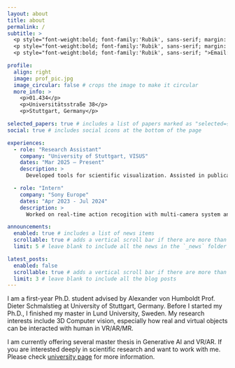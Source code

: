 ```yaml
---
layout: about
title: about
permalink: /
subtitle: >
  <p style="font-weight:bold; font-family:'Rubik', sans-serif; margin: 0.2em 0;">Ph.D. student</p>
  <p style="font-weight:bold; font-family:'Rubik', sans-serif; margin: 0.2em 0;">University of Stuttgart, Germany</p>
  <p style="font-weight:bold; font-family:'Rubik', sans-serif; ">Email: Xuening.Tian@visus.uni-stuttgart.de</p>

profile:
  align: right
  image: prof_pic.jpg
  image_circular: false # crops the image to make it circular
  more_info: >
    <p>01.434</p>
    <p>Universitätsstraße 38</p>
    <p>Stuttgart, Germany</p>

selected_papers: true # includes a list of papers marked as "selected={true}"
social: true # includes social icons at the bottom of the page

experiences:
  - role: "Research Assistant"
    company: "University of Stuttgart, VISUS"
    dates: "Mar 2025 – Present"
    description: >
      Developed tools for scientific visualization. Assisted in publications and academic projects.

  - role: "Intern"
    company: "Sony Europe"
    dates: "Apr 2023 - Jul 2024"
    description: >
      Worked on real-time action recogition with multi-camera system and 3D reconstruction.

announcements:
  enabled: true # includes a list of news items
  scrollable: true # adds a vertical scroll bar if there are more than 3 news items
  limit: 5 # leave blank to include all the news in the `_news` folder

latest_posts:
  enabled: false
  scrollable: true # adds a vertical scroll bar if there are more than 3 new posts items
  limit: 3 # leave blank to include all the blog posts
---
```

I am a first-year Ph.D. student advised by Alexander von Humboldt Prof. Dieter Schmalstieg at University of Stuttgart, Germany. Before I started my Ph.D., I finished my master in Lund University, Sweden. My research interests include 3D Computer vision, especially how real and virtual objects can be interacted with human in VR/AR/MR.

I am currently offering several master thesis in Generative AI and VR/AR. If you are interested deeply in scientific research and want to work with me. Please check [university page](https://www.visus.uni-stuttgart.de/en/team/Tian-00002/) for more information.
